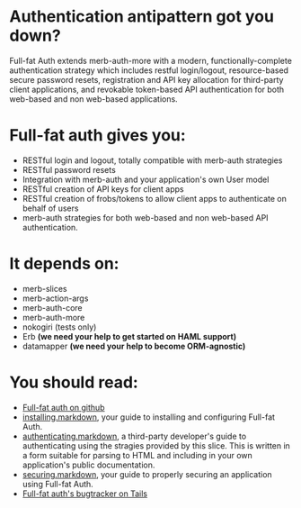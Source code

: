 Authentication antipattern got you down?
========================================

Full-fat Auth extends merb-auth-more with a modern, functionally-complete authentication strategy which includes restful login/logout, resource-based secure password resets, registration and API key allocation for third-party client applications, and revokable token-based API authentication for both web-based and non web-based applications.

Full-fat auth gives you:
========================

* RESTful login and logout, totally compatible with merb-auth strategies
* RESTful password resets
* Integration with merb-auth and your application's own User model
* RESTful creation of API keys for client apps
* RESTful creation of frobs/tokens to allow client apps to authenticate on behalf of users
* merb-auth strategies for both web-based and non web-based API authentication.

It depends on:
==============

* merb-slices
* merb-action-args
* merb-auth-core
* merb-auth-more
* nokogiri (tests only)
* Erb **(we need your help to get started on HAML support)**
* datamapper **(we need your help to become ORM-agnostic)**

You should read:
================

* [Full-fat auth on github](http://github.com/danski/ooh-auth)
* [installing.markdown](http://github.com/danski/ooh-auth/tree/master/installing.markdown), your guide to installing and configuring Full-fat Auth.
* [authenticating.markdown](http://github.com/danski/ooh-auth/tree/master/authenticating.markdown), a third-party developer's guide to authenticating using the stragies provided by this slice. This is written in a form suitable for parsing to HTML and including in your own application's public documentation.
* [securing.markdown](http://github.com/danski/ooh-auth/tree/master/securing.markdown), your guide to properly securing an application using Full-fat Auth.
* [Full-fat auth's bugtracker on Tails](http://www.bugtails.com/projects/171)

